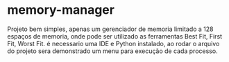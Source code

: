 # memory-manager

<p>Projeto bem simples, apenas um gerenciador de memoria limitado a 128 espaços de memoria, onde pode ser utilizado as ferramentas Best Fit, First Fit, Worst Fit. é necessario uma IDE e Python instalado,
  ao rodar o arquivo do projeto sera demonstrado um menu para execução de cada processo.</p>
